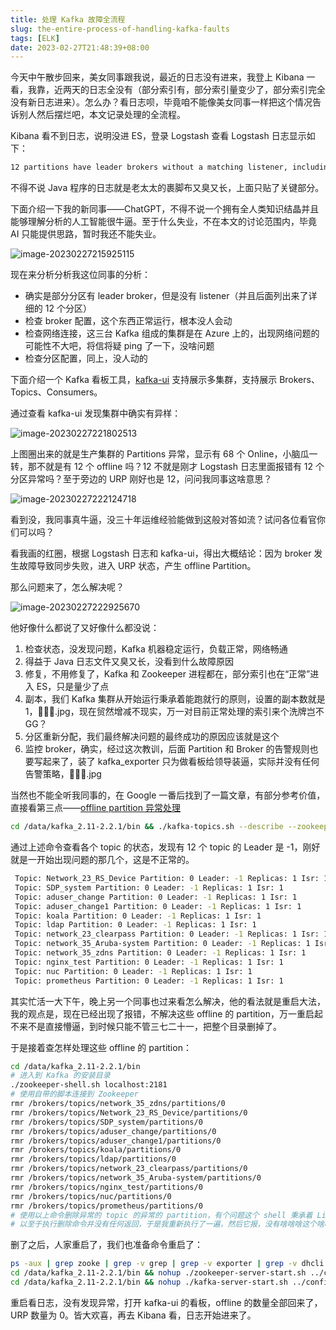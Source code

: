 ```yaml
---
title: 处理 Kafka 故障全流程
slug: the-entire-process-of-handling-kafka-faults
tags: [ELK]
date: 2023-02-27T21:48:39+08:00
---
```


今天中午散步回来，美女同事跟我说，最近的日志没有进来，我登上 Kibana 一看，我靠，近两天的日志全没有（部分索引有，部分索引量变少了，部分索引完全没有新日志进来）。怎么办？看日志呗，毕竟咱不能像美女同事一样把这个情况告诉别人然后摆烂吧，本文记录处理的全流程。<!--more-->

Kibana 看不到日志，说明没进 ES，登录 Logstash 查看 Logstash 日志显示如下：

```bash
12 partitions have leader brokers without a matching listener, including [koala-0, SDP_system-0, prometheus-0, network_23_clearpass-0, network_35_Aruba-system-0, aduser_change-0, nuc-0, nginx_test-0, Network_23_RS_Device-0, network_35_zdns-0]
```

不得不说 Java 程序的日志就是老太太的裹脚布又臭又长，上面只贴了关键部分。

下面介绍一下我的新同事——ChatGPT，不得不说一个拥有全人类知识结晶并且能够理解分析的人工智能很牛逼。至于什么失业，不在本文的讨论范围内，毕竟 AI 只能提供思路，暂时我还不能失业。

![image-20230227215925115](https://s2.loli.net/2023/02/27/qGRxI4yaOKpY6NF.png)

现在来分析分析我这位同事的分析：

- 确实是部分分区有 leader broker，但是没有 listener（并且后面列出来了详细的 12 个分区）
- 检查 broker 配置，这个东西正常运行，根本没人会动
- 检查网络连接，这三台 Kafka 组成的集群是在 Azure 上的，出现网络问题的可能性不大吧，将信将疑 ping 了一下，没啥问题
- 检查分区配置，同上，没人动的

下面介绍一个 Kafka 看板工具，[kafka-ui](https://github.com/provectus/kafka-ui) 支持展示多集群，支持展示 Brokers、Topics、Consumers。

通过查看 kafka-ui 发现集群中确实有异样：

![image-20230227221802513](https://s2.loli.net/2023/02/27/ozhYHmwel3v2ZyO.png)

上图圈出来的就是生产集群的 Partitions 异常，显示有 68 个 Online，小脑瓜一转，那不就是有 12 个 offline 吗？12 不就是刚才 Logstash 日志里面报错有 12 个分区异常吗？至于旁边的 URP 刚好也是 12，问问我同事这啥意思？

![image-20230227222124718](https://s2.loli.net/2023/02/27/2jvOLwIe7cUWYQt.png)

看到没，我同事真牛逼，没三十年运维经验能做到这般对答如流？试问各位看官你们可以吗？

看我画的红圈，根据 Logstash 日志和 kafka-ui，得出大概结论：因为 broker 发生故障导致同步失败，进入 URP 状态，产生 offline Partition。

那么问题来了，怎么解决呢？

![image-20230227222925670](https://s2.loli.net/2023/02/27/o7NAkqiQGcVYt5s.png)

他好像什么都说了又好像什么都没说：

1. 检查状态，没发现问题，Kafka 机器稳定运行，负载正常，网络畅通
2. 得益于 Java 日志文件又臭又长，没看到什么故障原因
3. 修复，不用修复了，Kafka 和 Zookeeper 进程都在，部分索引也在“正常”进入 ES，只是量少了点
4. 副本，我们 Kafka 集群从开始运行秉承着能跑就行的原则，设置的副本数就是 1，🤦🏻‍♂️.jpg，现在贸然增减不现实，万一对目前正常处理的索引来个洗牌岂不 GG？
5. 分区重新分配，我们最终解决问题的最终成功的原因应该就是这个
6. 监控 broker，确实，经过这次教训，后面 Partition 和 Broker 的告警规则也要写起来了，装了 kafka_exporter 只为做看板给领导装逼，实际并没有任何告警策略，🤦🏻‍♂️.jpg

当然也不能全听我同事的，在 Google 一番后找到了一篇文章，有部分参考价值，直接看第三点——[offline partition 异常处理](https://zhuanlan.zhihu.com/p/590443597)

```bash
cd /data/kafka_2.11-2.2.1/bin && ./kafka-topics.sh --describe --zookeeper localhost:2181 | grep Leader
```

通过上述命令查看各个 topic 的状态，发现有 12 个 topic 的 Leader 是 -1，刚好就是一开始出现问题的那几个，这是不正常的。

```bash
 Topic: Network_23_RS_Device Partition: 0 Leader: -1 Replicas: 1 Isr: 1
 Topic: SDP_system Partition: 0 Leader: -1 Replicas: 1 Isr: 1
 Topic: aduser_change Partition: 0 Leader: -1 Replicas: 1 Isr: 1
 Topic: aduser_change1 Partition: 0 Leader: -1 Replicas: 1 Isr: 1
 Topic: koala Partition: 0 Leader: -1 Replicas: 1 Isr: 1
 Topic: ldap Partition: 0 Leader: -1 Replicas: 1 Isr: 1
 Topic: network_23_clearpass Partition: 0 Leader: -1 Replicas: 1 Isr: 1
 Topic: network_35_Aruba-system Partition: 0 Leader: -1 Replicas: 1 Isr: 1
 Topic: network_35_zdns Partition: 0 Leader: -1 Replicas: 1 Isr: 1
 Topic: nginx_test Partition: 0 Leader: -1 Replicas: 1 Isr: 1
 Topic: nuc Partition: 0 Leader: -1 Replicas: 1 Isr: 1
 Topic: prometheus Partition: 0 Leader: -1 Replicas: 1 Isr: 1
```

其实忙活一大下午，晚上另一个同事也过来看怎么解决，他的看法就是重启大法，我的观点是，现在已经出现了报错，不解决这些 offline 的 partition，万一重启起不来不是直接懵逼，到时候只能不管三七二十一，把整个目录删掉了。

于是接着查怎样处理这些 offline 的 partition：

```bash
cd /data/kafka_2.11-2.2.1/bin
# 进入到 Kafka 的安装目录
./zookeeper-shell.sh localhost:2181
# 使用自带的脚本连接到 Zookeeper
rmr /brokers/topics/network_35_zdns/partitions/0
rmr /brokers/topics/Network_23_RS_Device/partitions/0
rmr /brokers/topics/SDP_system/partitions/0
rmr /brokers/topics/aduser_change/partitions/0
rmr /brokers/topics/aduser_change1/partitions/0
rmr /brokers/topics/koala/partitions/0
rmr /brokers/topics/ldap/partitions/0
rmr /brokers/topics/network_23_clearpass/partitions/0
rmr /brokers/topics/network_35_Aruba-system/partitions/0
rmr /brokers/topics/nginx_test/partitions/0
rmr /brokers/topics/nuc/partitions/0
rmr /brokers/topics/prometheus/partitions/0
# 使用以上命令删除异常的 topic 的异常的 partition，有个问题这个 shell 秉承着 Linux 的设计理念，没有消息就是好消息
# 以至于执行删除命令并没有任何返回，于是我重新执行了一遍，然后它报，没有啥啥啥这个啥啥啥，舒适
```

删了之后，人家重启了，我们也准备命令重启了：

```bash
ps -aux | grep zooke | grep -v grep | grep -v exporter | grep -v dhcli | awk '{print $2}' | xargs kill -9
cd /data/kafka_2.11-2.2.1/bin && nohup ./zookeeper-server-start.sh ../config/zookeeper.properties &
cd /data/kafka_2.11-2.2.1/bin && nohup ./kafka-server-start.sh ../config/server.properties > kafka.log &
```

重启看日志，没有发现异常，打开 kafka-ui 的看板，offline 的数量全部回来了，URP 数量为 0。皆大欢喜，再去 Kibana 看，日志开始进来了。
